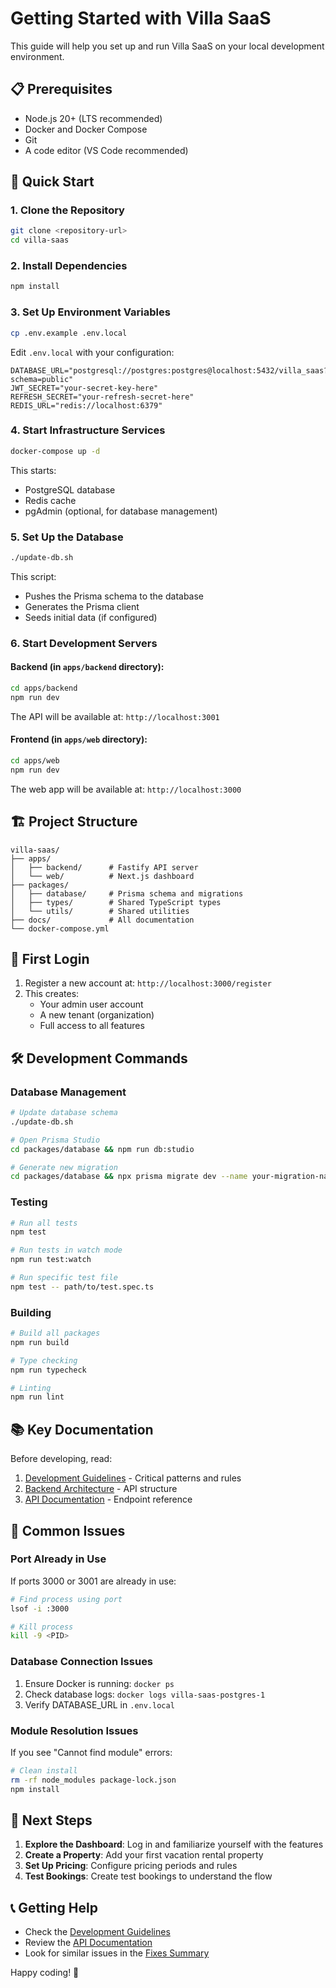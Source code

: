 # Getting Started with Villa SaaS

This guide will help you set up and run Villa SaaS on your local development environment.

## 📋 Prerequisites

- Node.js 20+ (LTS recommended)
- Docker and Docker Compose
- Git
- A code editor (VS Code recommended)

## 🚀 Quick Start

### 1. Clone the Repository
```bash
git clone <repository-url>
cd villa-saas
```

### 2. Install Dependencies
```bash
npm install
```

### 3. Set Up Environment Variables
```bash
cp .env.example .env.local
```

Edit `.env.local` with your configuration:
```env
DATABASE_URL="postgresql://postgres:postgres@localhost:5432/villa_saas?schema=public"
JWT_SECRET="your-secret-key-here"
REFRESH_SECRET="your-refresh-secret-here"
REDIS_URL="redis://localhost:6379"
```

### 4. Start Infrastructure Services
```bash
docker-compose up -d
```

This starts:
- PostgreSQL database
- Redis cache
- pgAdmin (optional, for database management)

### 5. Set Up the Database
```bash
./update-db.sh
```

This script:
- Pushes the Prisma schema to the database
- Generates the Prisma client
- Seeds initial data (if configured)

### 6. Start Development Servers

#### Backend (in `apps/backend` directory):
```bash
cd apps/backend
npm run dev
```

The API will be available at: `http://localhost:3001`

#### Frontend (in `apps/web` directory):
```bash
cd apps/web
npm run dev
```

The web app will be available at: `http://localhost:3000`

## 🏗️ Project Structure

```
villa-saas/
├── apps/
│   ├── backend/      # Fastify API server
│   └── web/          # Next.js dashboard
├── packages/
│   ├── database/     # Prisma schema and migrations
│   ├── types/        # Shared TypeScript types
│   └── utils/        # Shared utilities
├── docs/             # All documentation
└── docker-compose.yml
```

## 🔑 First Login

1. Register a new account at: `http://localhost:3000/register`
2. This creates:
   - Your admin user account
   - A new tenant (organization)
   - Full access to all features

## 🛠️ Development Commands

### Database Management
```bash
# Update database schema
./update-db.sh

# Open Prisma Studio
cd packages/database && npm run db:studio

# Generate new migration
cd packages/database && npx prisma migrate dev --name your-migration-name
```

### Testing
```bash
# Run all tests
npm test

# Run tests in watch mode
npm run test:watch

# Run specific test file
npm test -- path/to/test.spec.ts
```

### Building
```bash
# Build all packages
npm run build

# Type checking
npm run typecheck

# Linting
npm run lint
```

## 📚 Key Documentation

Before developing, read:
1. [Development Guidelines](./DEVELOPMENT_GUIDELINES.md) - Critical patterns and rules
2. [Backend Architecture](../architecture/BACKEND_ARCHITECTURE.md) - API structure
3. [API Documentation](../api/API_DOCUMENTATION.md) - Endpoint reference

## 🔧 Common Issues

### Port Already in Use
If ports 3000 or 3001 are already in use:
```bash
# Find process using port
lsof -i :3000

# Kill process
kill -9 <PID>
```

### Database Connection Issues
1. Ensure Docker is running: `docker ps`
2. Check database logs: `docker logs villa-saas-postgres-1`
3. Verify DATABASE_URL in `.env.local`

### Module Resolution Issues
If you see "Cannot find module" errors:
```bash
# Clean install
rm -rf node_modules package-lock.json
npm install
```

## 🎯 Next Steps

1. **Explore the Dashboard**: Log in and familiarize yourself with the features
2. **Create a Property**: Add your first vacation rental property
3. **Set Up Pricing**: Configure pricing periods and rules
4. **Test Bookings**: Create test bookings to understand the flow

## 📞 Getting Help

- Check the [Development Guidelines](./DEVELOPMENT_GUIDELINES.md)
- Review the [API Documentation](../api/API_DOCUMENTATION.md)
- Look for similar issues in the [Fixes Summary](../development/FIXES_SUMMARY.md)

Happy coding! 🚀